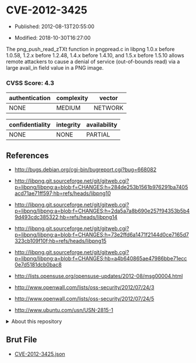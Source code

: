 # CVE-2012-3425

- Published: 2012-08-13T20:55:00

- Modified: 2018-10-30T16:27:00

The png_push_read_zTXt function in pngpread.c in libpng 1.0.x before 1.0.58, 1.2.x before 1.2.48, 1.4.x before 1.4.10, and 1.5.x before 1.5.10 allows remote attackers to cause a denial of service (out-of-bounds read) via a large avail_in field value in a PNG image.

### CVSS Score: **4.3**

| authentication | complexity | vector |
| --- | --- | --- |
| NONE | MEDIUM | NETWORK |

| confidentiality | integrity | availability |
| --- | --- | --- |
| NONE | NONE | PARTIAL |

## References

* http://bugs.debian.org/cgi-bin/bugreport.cgi?bug=668082

* http://libpng.git.sourceforge.net/git/gitweb.cgi?p=libpng/libpng;a=blob;f=CHANGES;h=284de253b1561b976291ba7405acd71ae71ff597;hb=refs/heads/libpng10

* http://libpng.git.sourceforge.net/git/gitweb.cgi?p=libpng/libpng;a=blob;f=CHANGES;h=2da5a7a8b690e257f94353b5b49d493cdc385322;hb=refs/heads/libpng14

* http://libpng.git.sourceforge.net/git/gitweb.cgi?p=libpng/libpng;a=blob;f=CHANGES;h=73e2ffd6a1471f2144d0ce7165d7323cb109f10f;hb=refs/heads/libpng15

* http://libpng.git.sourceforge.net/git/gitweb.cgi?p=libpng/libpng;a=blob;f=CHANGES;hb=a4b640865ae47986bbe71ecc0e7d5181dcb0bac8

* http://lists.opensuse.org/opensuse-updates/2012-08/msg00004.html

* http://www.openwall.com/lists/oss-security/2012/07/24/3

* http://www.openwall.com/lists/oss-security/2012/07/24/5

* http://www.ubuntu.com/usn/USN-2815-1

<details>
<summary>About this repository</summary> 

  This repository is part of the project [Live Hack CVE](https://github.com/Live-Hack-CVE). Main website can be found [www.live-hack.org](https://www.live-hack.org) 
  
  Made by [Sn0wAlice](https://github.com/Sn0wAlice) for the people that care about security and need to have a feed of the latest CVEs. Hope you enjoy it, don't forget to star the repo and follow me on [Twitter](https://twitter.com/Sn0wAlice) and [Github](https://github.com/Sn0wAlice). And that is my [personnal website](https://www.alice-snow.me/)

  - [Home Page](https://github.com/Live-Hack-CVE)
  - [Framework](https://github.com/Live-Hack-CVE/cve-framework)
  - [CVE database](https://github.com/Live-Hack-CVE/full_database)
  - [Changelog](https://github.com/Live-Hack-CVE/Changelog)
</details>

## Brut File

* [CVE-2012-3425.json](https://raw.githubusercontent.com/Live-Hack-CVE/full_database/main/cves/2012/CVE-2012-3425.json)


